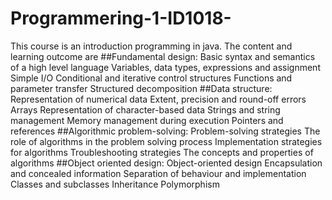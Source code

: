 # Programmering-1-ID1018-
This course is an introduction programming in java.
The content and learning outcome are
##Fundamental design:
Basic syntax and semantics of a high level language 
Variables, data types, expressions and assignment 
Simple I/O 
Conditional and iterative control structures 
Functions and parameter transfer 
Structured decomposition 
##Data structure:
Representation of numerical data 
Extent, precision and round-off errors 
Arrays 
Representation of character-based data 
Strings and string management 
Memory management during execution
Pointers and references 
##Algorithmic problem-solving:
Problem-solving strategies 
The role of algorithms in the problem solving process 
Implementation strategies for algorithms 
Troubleshooting strategies 
The concepts and properties of algorithms 
##Object oriented design:
Object-oriented design 
Encapsulation and concealed information 
Separation of behaviour and implementation 
Classes and subclasses 
Inheritance 
Polymorphism 

